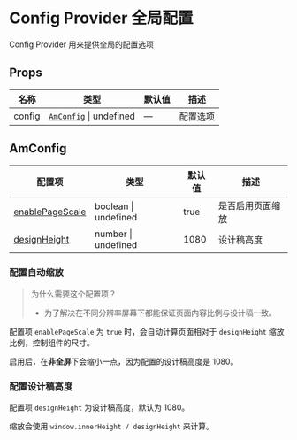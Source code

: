 <script setup>
import { defineAsyncComponent } from 'vue'

const ConfigEnablePageScale = defineAsyncComponent(() => import('./components/DemoConfigProvider/ConfigEnablePageScale.vue'))
</script>


# Config Provider 全局配置

Config Provider 用来提供全局的配置选项

## Props

| 名称 | 类型 | 默认值 | 描述 |
|------|------|--------|------|
| config | [`AmConfig`](#amconfig) \| undefined | — | 配置选项 |

## AmConfig

| 配置项 | 类型 | 默认值 | 描述 |
|------|------|--------|------|
| [enablePageScale](#配置自动缩放) | boolean \| undefined | true | 是否启用页面缩放 |
| [designHeight](#配置设计稿高度) | number \| undefined | 1080 | 设计稿高度 |

### 配置自动缩放

> 为什么需要这个配置项？
> - 为了解决在不同分辨率屏幕下都能保证页面内容比例与设计稿一致。

配置项 `enablePageScale` 为 `true` 时，会自动计算页面相对于 `designHeight` 缩放比例，控制组件的尺寸。

启用后，在**非全屏**下会缩小一点，因为配置的设计稿高度是 1080。

<ClientOnly>
    <ConfigEnablePageScale />
</ClientOnly>

### 配置设计稿高度

配置项 `designHeight` 为设计稿高度，默认为 1080。

缩放会使用 `window.innerHeight / designHeight` 来计算。